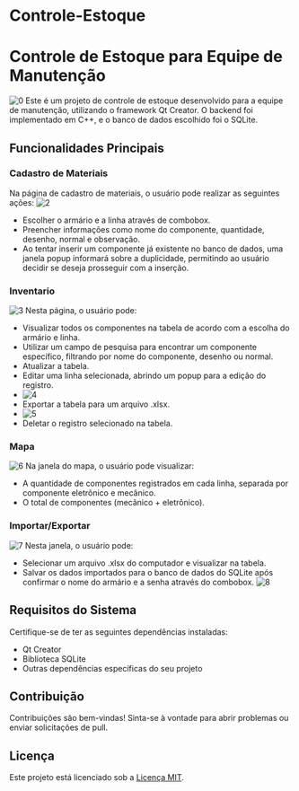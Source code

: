 # Controle-Estoque
 
# Controle de Estoque para Equipe de Manutenção
![0](https://github.com/IgorGomes22/Controle-Estoque/assets/88172222/3410cd34-4237-4bb1-9963-864b21ed5948)
Este é um projeto de controle de estoque desenvolvido para a equipe de manutenção, utilizando o framework Qt Creator. O backend foi implementado em C++, e o banco de dados escolhido foi o SQLite.

## Funcionalidades Principais

### Cadastro de Materiais

Na página de cadastro de materiais, o usuário pode realizar as seguintes ações:
![2](https://github.com/IgorGomes22/Controle-Estoque/assets/88172222/e8b7ee2b-023c-4205-90a0-0d5ff2732bf1)
- Escolher o armário e a linha através de combobox.
- Preencher informações como nome do componente, quantidade, desenho, normal e observação.
- Ao tentar inserir um componente já existente no banco de dados, uma janela popup informará sobre a duplicidade, permitindo ao usuário decidir se deseja prosseguir com a inserção.

### Inventario
![3](https://github.com/IgorGomes22/Controle-Estoque/assets/88172222/2bb7dc67-bc57-48b4-a422-7baa49ba72e2)
Nesta página, o usuário pode:

- Visualizar todos os componentes na tabela de acordo com a escolha do armário e linha.
- Utilizar um campo de pesquisa para encontrar um componente específico, filtrando por nome do componente, desenho ou normal.
- Atualizar a tabela.
- Editar uma linha selecionada, abrindo um popup para a edição do registro.
- ![4](https://github.com/IgorGomes22/Controle-Estoque/assets/88172222/596ffc54-36be-4548-a86d-c651983d5e24)
- Exportar a tabela para um arquivo .xlsx.
- ![5](https://github.com/IgorGomes22/Controle-Estoque/assets/88172222/c501093d-4ea3-4bcc-8438-bee07984ce38)
- Deletar o registro selecionado na tabela.

### Mapa
![6](https://github.com/IgorGomes22/Controle-Estoque/assets/88172222/8e38f7f8-f414-4fad-8cdb-51d75be10efc)
Na janela do mapa, o usuário pode visualizar:

- A quantidade de componentes registrados em cada linha, separada por componente eletrônico e mecânico.
- O total de componentes (mecânico + eletrônico).

### Importar/Exportar
![7](https://github.com/IgorGomes22/Controle-Estoque/assets/88172222/67c2d9a9-60e7-4500-8ff5-0d1cab47a7db)
Nesta janela, o usuário pode:

- Selecionar um arquivo .xlsx do computador e visualizar na tabela.
- Salvar os dados importados para o banco de dados do SQLite após confirmar o nome do armário e a senha através do combobox.
![8](https://github.com/IgorGomes22/Controle-Estoque/assets/88172222/f820e0ec-ee3f-4680-8e29-a4a78a91fda1)

## Requisitos do Sistema

Certifique-se de ter as seguintes dependências instaladas:

- Qt Creator
- Biblioteca SQLite
- Outras dependências específicas do seu projeto

## Contribuição

Contribuições são bem-vindas! Sinta-se à vontade para abrir problemas ou enviar solicitações de pull.

## Licença

Este projeto está licenciado sob a [Licença MIT](LICENSE).
